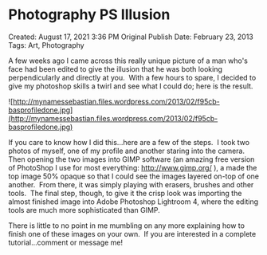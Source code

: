 # Photography PS Illusion

Created: August 17, 2021 3:36 PM
Original Publish Date: February 23, 2013
Tags: Art, Photography

A few weeks ago I came across this really unique picture of a man who's face had been edited to give the illusion that he was both looking perpendicularly and directly at you.  With a few hours to spare, I decided to give my photoshop skills a twirl and see what I could do; here is the result.

![http://mynamessebastian.files.wordpress.com/2013/02/f95cb-basprofiledone.jpg](http://mynamessebastian.files.wordpress.com/2013/02/f95cb-basprofiledone.jpg)

If you care to know how I did this...here are a few of the steps.  I took two photos of myself, one of my profile and another staring into the camera.  Then opening the two images into GIMP software (an amazing free version of PhotoShop I use for most everything: http://www.gimp.org/ ), a made the top image 50% opaque so that I could see the images layered on-top of one another.  From there, it was simply playing with erasers, brushes and other tools.  The final step, though, to give it the crisp look was importing the almost finished image into Adobe Photoshop Lightroom 4, where the editing tools are much more sophisticated than GIMP.

There is little to no point in me mumbling on any more explaining how to finish one of these images on your own.  If you are interested in a complete tutorial...comment or message me!